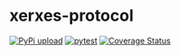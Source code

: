 # xerxes-protocol

[![PyPi upload](https://github.com/metrotech-sk/xerxes-protocol/actions/workflows/python-publish.yml/badge.svg)](https://github.com/metrotech-sk/xerxes-protocol/actions/workflows/python-publish.yml)
[![pytest](https://github.com/metrotech-sk/xerxes-protocol/actions/workflows/python-app.yml/badge.svg)](https://github.com/metrotech-sk/xerxes-protocol/actions/workflows/python-app.yml)
[![Coverage Status](https://coveralls.io/repos/github/metrotech-sk/xerxes-protocol/badge.svg?branch=main)](https://coveralls.io/github/metrotech-sk/xerxes-protocol?branch=main)